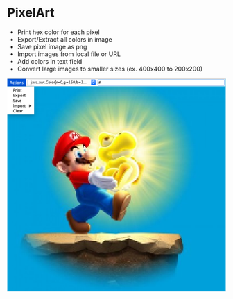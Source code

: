 # PixelArt
- Print hex color for each pixel
- Export/Extract all colors in image
- Save pixel image as png
- Import images from local file or URL
- Add colors in text field
- Convert large images to smaller sizes (ex. 400x400 to 200x200)

![PixelArt Application](PixelArt.png)
